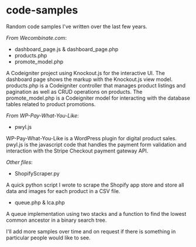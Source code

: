 code-samples
============

Random code samples I've written over the last few years.

*From Wecombinate.com*:
- dashboard_page.js & dashboard_page.php
- products.php
- promote_model.php

A Codeigniter project using Knockout.js for the interactive UI.  The dashboard page shows the markup with the Knockout.js view model.  products.php is a Codeigniter controller that manages product listings and pagination as well as CRUD operations on products.  The promote_model.php is a Codeigniter model for interacting with the database tables related to product promotions.


*From WP-Pay-What-You-Like*:
- pwyl.js

WP-Pay-What-You-Like is a WordPress plugin for digital product sales.  pwyl.js is the javascript code that handles the payment form validation and interaction with the Stripe Checkout payment gateway API.

*Other files*:
- ShopifyScraper.py

A quick python script I wrote to scrape the Shopify app store and store all data and images for each product in a CSV file.

- queue.php & lca.php

A queue implementation using two stacks and a function to find the lowest common ancestor in a binary search tree.

I'll add more samples over time and on request if there is something in particular people would like to see.
